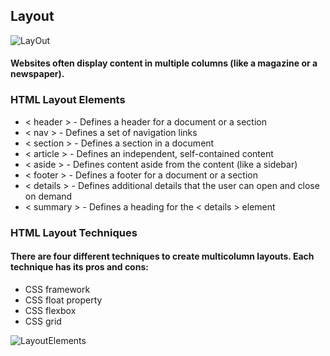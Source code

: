 
## Layout

![LayOut](https://data-flair.training/blogs/wp-content/uploads/sites/2/2020/07/HTML-Layout-df.jpg)

#### Websites often display content in multiple columns (like a magazine or a newspaper).

### HTML Layout Elements

- < header > - Defines a header for a document or a section
- < nav > - Defines a set of navigation links
- < section > - Defines a section in a document
- < article > - Defines an independent, self-contained content
- < aside > - Defines content aside from the content (like a sidebar)
- < footer > - Defines a footer for a document or a section
- < details > - Defines additional details that the user can open and close on demand
- < summary > - Defines a heading for the < details > element

### HTML Layout Techniques

#### There are four different techniques to create multicolumn layouts. Each technique has its pros and cons:

- CSS framework
- CSS float property
- CSS flexbox
- CSS grid

![LayoutElements](https://1.bp.blogspot.com/-byyR6UhzRlw/XqPR9QUH12I/AAAAAAAACf8/_h6ITaQ45h0dazPFuifNqe7OSMFNbZopgCLcBGAsYHQ/s1600/HTML%2Blayout.png)
